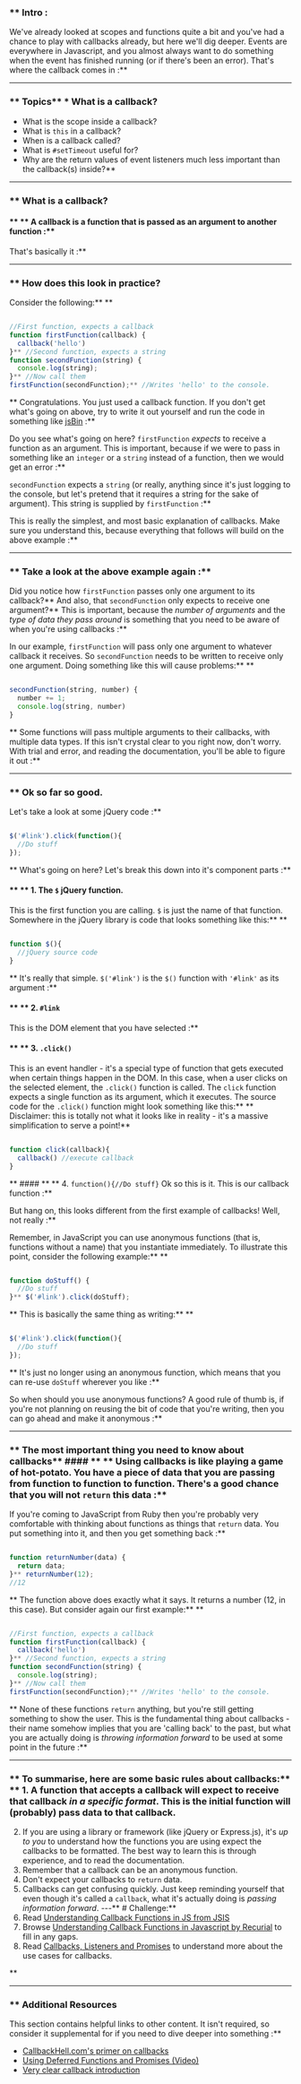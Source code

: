 ### ** Intro :
>
We've already looked at scopes and functions quite a bit and you've had a chance to play with callbacks already, but here we'll dig deeper.  Events are everywhere in Javascript, and you almost always want to do something when the event has finished running (or if there's been an error).  That's where the callback comes in :**



---


### ** Topics** * What is a callback?
* What is the scope inside a callback?
* What is `this` in a callback?
* When is a callback called?
* What is `#setTimeout` useful for?
* Why are the return values of event listeners much less important than the callback(s) inside?** 

---


### ** What is a callback?
#### ** ** A callback is a function that is passed as an argument to another function :**

That's basically it :**



---


### ** How does this look in practice?
Consider the following:** ** 

```js

//First function, expects a callback
function firstFunction(callback) {
  callback('hello')
}** //Second function, expects a string
function secondFunction(string) {
  console.log(string);
}** //Now call them
firstFunction(secondFunction);** //Writes 'hello' to the console.
```
** Congratulations.  You just used a callback function.  If you don't get what's going on above, try to write it out yourself and run the code in something like [jsBin](https://jsbin.com) :**

Do you see what's going on here?  `firstFunction` *expects* to receive a function as an argument.  This is important, because if we were to pass in something like an `integer` or a `string` instead of a function, then we would get an error :**

`secondFunction` expects a `string` (or really, anything since it's just logging to the console, but let's pretend that it requires a string for the sake of argument). This string is supplied by `firstFunction` :**

This is really the simplest, and most basic explanation of callbacks.  Make sure you understand this, because everything that follows will build on the above example :**



---


### ** Take a look at the above example again :**

Did you notice how `firstFunction` passes only one argument to its callback?** And also, that `secondFunction` only expects to receive one argument?** This is important, because the *number of arguments* and the *type of data they pass around* is something that you need to be aware of when you're using callbacks :**

In our example, `firstFunction` will pass only one argument to whatever callback it receives.  So `secondFunction` needs to be written to receive only one argument.  Doing something like this will cause problems:** ** 

```js

secondFunction(string, number) {
  number += 1;
  console.log(string, number)
}
```
** Some functions will pass multiple arguments to their callbacks, with multiple data types.  If this isn't crystal clear to you right now, don't worry.  With trial and error, and reading the documentation, you'll be able to figure it out :**



---


### ** Ok so far so good.
Let's take a look at some jQuery code :**


```js

$('#link').click(function(){
  //Do stuff
});

```
** What's going on here? Let's break this down into it's component parts :**


#### ** ** 1. The `$` jQuery function.
This is the first function you are calling. `$` is just the name of that function.  Somewhere in the jQuery library is code that looks something like this:** ** 

```js

function $(){
  //jQuery source code
}
```
** It's really that simple. `$('#link')` is the `$()` function with `'#link'` as its argument :**


#### ** ** 2. `#link`
This is the DOM element that you have selected :**


#### ** ** 3. `.click()`
This is an event handler - it's a special type of function that gets executed when certain things happen in the DOM.  In this case, when a user clicks on the selected element, the `.click()` function is called.  The `click` function expects a single function as its argument, which it executes. The source code for the `.click()` function might look something like this:** ** 
Disclaimer: this is totally not what it looks like in reality - it's a massive simplification to serve a point!** 
```js

function click(callback){
  callback() //execute callback
}
```
** #### ** ** 4. `function(){//Do stuff}`
Ok so this is it. This is our callback function :**

But hang on, this looks different from the first example of callbacks! Well, not really :**

Remember, in JavaScript you can use anonymous functions (that is, functions without a name) that you instantiate immediately.  To illustrate this point, consider the following example:** ** 

```js

function doStuff() {
  //Do stuff
}** $('#link').click(doStuff);

```
** This is basically the same thing as writing:** ** 

```js

$('#link').click(function(){
  //Do stuff
});

```
** It's just no longer using an anonymous function, which means that you can re-use `doStuff` wherever you like :**

So when should you use anonymous functions?  A good rule of thumb is, if you're not planning on reusing the bit of code that you're writing, then you can go ahead and make it anonymous :**



---


### ** The most important thing you need to know about callbacks** #### ** ** Using callbacks is like playing a game of hot-potato.  You have a piece of data that you are passing from function to function to function.  There's a good chance that you will not `return` this data :**

If you're coming to JavaScript from Ruby then you're probably very comfortable with thinking about functions as things that `return` data.  You put something into it, and then you get something back :**


```js

function returnNumber(data) {
  return data;
}** returnNumber(12);
//12
```
** The function above does exactly what it says.  It returns a number (12, in this case).  But consider again our first example:** ** 

```js

//First function, expects a callback
function firstFunction(callback) {
  callback('hello')
}** //Second function, expects a string
function secondFunction(string) {
  console.log(string);
}** //Now call them
firstFunction(secondFunction);** //Writes 'hello' to the console.
```
** None of these functions `return` anything, but you're still getting something to show the user.  This is the fundamental thing about callbacks - their name somehow implies that you are 'calling back' to the past, but what you are actually doing is *throwing information forward* to be used at some point in the future :**



---


### ** To summarise, here are some basic rules about callbacks:** ** 1. A function that accepts a callback will expect to receive that callback *in a specific format*.  This is the initial function will (probably) pass data to that callback.
2. If you are using a library or framework (like jQuery or Express.js), it's *up to you* to understand how the functions you are using expect the callbacks to be formatted.  The best way to learn this is through experience, and to read the documentation.
3. Remember that a callback can be an anonymous function.
4. Don't expect your callbacks to `return` data.
5. Callbacks can get confusing quickly.  Just keep reminding yourself that even though it's called a `callback`, what it's actually doing is *passing information forward*.
---** # Challenge:** <div class="lesson-content__panel" markdown="1">
1. Read [Understanding Callback Functions in JS from JSIS](http://javascriptissexy.com/understand-javascript-callback-functions-and-use-them/)
2. Browse [Understanding Callback Functions in Javascript by Recurial](http://recurial.com/programming/understanding-callback-functions-in-javascript/) to fill in any gaps.
3. Read [Callbacks, Listeners and Promises](http://sporto.github.com/blog/2012/12/09/callbacks-listeners-promises/) to understand more about the use cases for callbacks.
</div>** 

---


### ** Additional Resources
This section contains helpful links to other content. It isn't required, so consider it supplemental for if you need to dive deeper into something :**



* [CallbackHell.com's primer on callbacks](http://callbackhell.com/)
* [Using Deferred Functions and Promises (Video)](http://www.youtube.com/watch?v=juRtEEsHI9E)
* [Very clear callback introduction](https://github.com/maxogden/art-of-node#callbacks)
